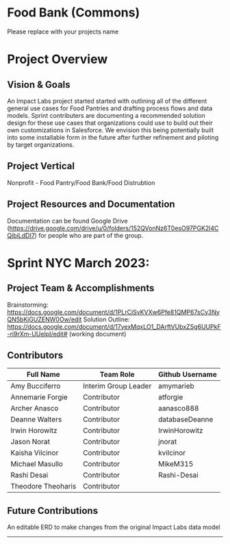 # Food Bank (Commons)
Please replace with your projects name

# Project Overview
## Vision & Goals
An Impact Labs project started started with outlining all of the different general use cases for Food Pantries and drafting process flows and data models. Sprint contributers are documenting a recommended solution design for these use cases that organizations could use to build out their own customizations in Salesforce. We envision this being potentially built into some installable form in the future after further refinement and piloting by target organizations.

## Project Vertical
Nonprofit - Food Pantry/Food Bank/Food Distrubtion

## Project Resources and Documentation
Documentation can be found Google Drive (https://drive.google.com/drive/u/0/folders/152QVonNz6T0esO97PGK2l4CQjbiLdDI7) for people who are part of the group.


# Sprint NYC March 2023: 
## Project Team & Accomplishments
Brainstorming: https://docs.google.com/document/d/1PLrCjSvKVXw6Pfe81QMP67sCy3NyQN5bKjGUZENW0Ow/edit
Solution Outline: https://docs.google.com/document/d/17yexMqxLO1_DArftVUbxZSg6UUPkF-ri9rXm-UUelpI/edit# (working document)

## Contributors

Full Name            | Team Role     | Github Username      
------------- | ------------- | ------------- 
Amy Bucciferro | Interim Group Leader | amymarieb
Annemarie Forgie | Contributor | atforgie
Archer Anasco | Contributor | aanasco888
Deanne Walters | Contributor | databaseDeanne
Irwin Horowitz | Contributor | IrwinHorowitz
Jason Norat | Contributor | jnorat
Kaisha Vilcinor | Contributor | kvilcinor
Michael Masullo | Contributor | MikeM315
Rashi Desai | Contributor | Rashi-Desai
Theodore Theoharis | Contributor | 

## Future Contributions 
An editable ERD to make changes from the original Impact Labs data model

***


